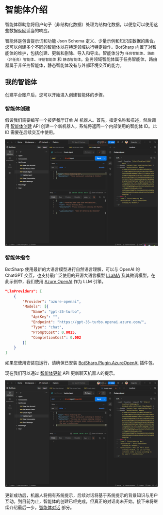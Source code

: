 # 智能体介绍

智能体帮助您将用户句子（非结构化数据）处理为结构化数据，以便您可以使用这些数据返回适当的响应。

智能体是包含提示词和功能 Json Schema 定义、少量示例和知识库数据的集合。您可以创建多个不同的智能体以在特定领域执行特定操作。BotSharp 内置了对智能体的维护，包括创建、更新和删除、导入和导出。智能体分为 `任务智能体`、`路由（非任务）智能体`、`评估智能体` 和 `静态智能体`。业务领域智能体属于任务智能体，路由器属于非任务智能体，静态智能体没有与外部环境交互的能力。

## 我的智能体
创建平台账户后，您可以开始进入创建智能体的步骤。

### 智能体创建
假设我们需要编写一个披萨餐厅订单 AI 机器人。首先，指定名称和描述，然后调用 [智能体创建](https://www.postman.com/orange-flare-634868/workspace/botsharp/request/1346299-dc57eddb-a3eb-41f1-9c6c-ac65f9d8d510) API 创建一个新机器人，系统将返回一个内部使用的智能体 ID。此 ID 需要在后续交互中使用。

![Alt text](assets/agent-creation.png)

### 智能体指令
BotSharp 使用最新的大语言模型进行自然语言理解，可以与 OpenAI 的 ChatGPT 交互，也支持最广泛使用的开源大语言模型 [LLaMA](https://ai.meta.com/blog/large-language-model-llama-meta-ai/) 及其微调模型。在此示例中，我们使用 [Azure OpenAI](https://azure.microsoft.com/en-us/products/ai-services/openai-service) 作为 LLM 引擎。

```json
"LlmProviders": [
    {
        "Provider": "azure-openai",
        "Models": [{
            "Name": "gpt-35-turbo",
            "ApiKey": "",
            "Endpoint": "https://gpt-35-turbo.openai.azure.com/",
            "Type": "chat",
            "PromptCost": 0.0015,
            "CompletionCost": 0.002
        }]
    }
]
```

如果您使用安装包运行，请确保已安装 [BotSharp.Plugin.AzureOpenAI](https://www.nuget.org/packages/BotSharp.Plugin.AzureOpenAI) 插件包。

现在我们可以通过 [智能体更新](https://www.postman.com/orange-flare-634868/workspace/botsharp/request/1346299-01c38741-987b-42af-850d-1b1e21b506df) API 更新聊天机器人的提示。

![Alt text](assets/agent-update.png)

更新成功后，机器人将拥有系统提示，后续对话将基于系统提示的背景知识与用户互动。到目前为止，智能体的创建已经完成，但真正的对话尚未开始。接下来将继续介绍最后一步，[智能体对话](../conversation/intro.md) 部分。